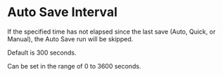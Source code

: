# Auto Save Interval

If the specified time has not elapsed since the last save (Auto, Quick, or Manual), the Auto Save run will be skipped.

Default is 300 seconds.

Can be set in the range of 0 to 3600 seconds.

